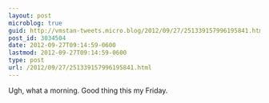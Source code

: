```yaml
---
layout: post
microblog: true
guid: http://vmstan-tweets.micro.blog/2012/09/27/251339157996195841.html
post_id: 3034504
date: 2012-09-27T09:14:59-0600
lastmod: 2012-09-27T09:14:59-0600
type: post
url: /2012/09/27/251339157996195841.html
---
```

Ugh, what a morning. Good thing this my Friday.
